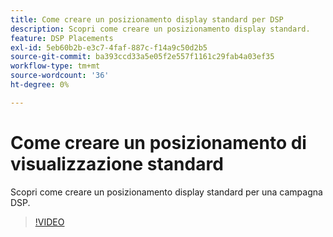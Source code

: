 ```yaml
---
title: Come creare un posizionamento display standard per DSP
description: Scopri come creare un posizionamento display standard.
feature: DSP Placements
exl-id: 5eb60b2b-e3c7-4faf-887c-f14a9c50d2b5
source-git-commit: ba393ccd33a5e05f2e557f1161c29fab4a03ef35
workflow-type: tm+mt
source-wordcount: '36'
ht-degree: 0%

---
```


# Come creare un posizionamento di visualizzazione standard

Scopri come creare un posizionamento display standard per una campagna DSP.

>[!VIDEO](https://video.tv.adobe.com/v/345000?captions=ita)
